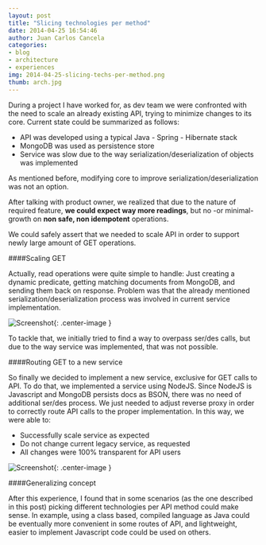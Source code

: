```yaml
---
layout: post
title: "Slicing technologies per method"
date: 2014-04-25 16:54:46
author: Juan Carlos Cancela
categories: 
- blog 
- architecture
- experiences
img: 2014-04-25-slicing-techs-per-method.png
thumb: arch.jpg
---
```


During a project I have worked for, as dev team we were confronted with the need to scale an already existing API, 
trying to minimize changes to its core. 
Current state could be summarized as follows:

* API was developed using a typical Java - Spring - Hibernate stack
* MongoDB was used as persistence store
* Service was slow due to the way serialization/deserialization of objects was implemented

As mentioned before, modifying core to improve serialization/deserialization was not an option. 

After talking with product owner, we realized that due to the nature of required feature, <b>we could expect way more
readings</b>, but no -or minimal- growth on <b>non safe, non idempotent</b> operations.

We could safely assert that we needed to scale API in order to support newly large amount of GET operations. 
 
 
####Scaling GET

Actually, read operations were quite simple to handle: Just creating a dynamic predicate, getting matching documents 
from MongoDB, and sending them back on response. Problem was that the already mentioned serialization/deserialization
process was involved in current service implementation.   

![Screenshot](https://dl.dropboxusercontent.com/u/3868882/juancancela.work.io/posts/2014-04-25-slicing-techs-per-method/img1.png){: .center-image }

To tackle that, we initially tried to find a way to overpass ser/des calls, but due to the way service was 
implemented, that was not possible.

####Routing GET to a new service

So finally we decided to implement a new service, exclusive for GET calls to API. To do that, we implemented a service
using NodeJS. Since NodeJS is Javascript and MongoDB persists docs as BSON, there was no need of additional ser/des 
process. We just needed to adjust reverse proxy in order to correctly route API calls to the proper implementation.
In this way, we were able to:

* Successfully scale service as expected
* Do not change current legacy service, as requested
* All changes were 100% transparent for API users

![Screenshot](https://dl.dropboxusercontent.com/u/3868882/juancancela.work.io/posts/2014-04-25-slicing-techs-per-method/img2.png){: .center-image }

####Generalizing concept

After this experience, I found that in some scenarios (as the one described in this post) picking different
technologies per API method could make sense. In example, using a class based, compiled language as Java could be
eventually more convenient in some routes of API, and lightweight, easier to implement Javascript code could be used on
others.



